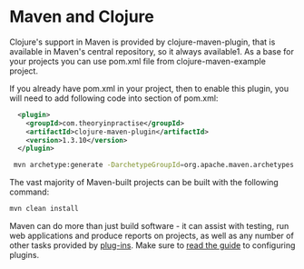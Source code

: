 
# Maven and Clojure

Clojure's support in Maven is provided by clojure-maven-plugin, that is available in Maven's central repository, so it always available1. As a base for your projects you can use pom.xml file from clojure-maven-example project.

If you already have pom.xml in your project, then to enable this plugin, you will need to add following code into <plugins> section of pom.xml:

```xml
  <plugin>
    <groupId>com.theoryinpractise</groupId>
    <artifactId>clojure-maven-plugin</artifactId>
    <version>1.3.10</version>
  </plugin>
```


```sh
 mvn archetype:generate -DarchetypeGroupId=org.apache.maven.archetypes -DgroupId=com.solobit.cljnode -DartifactId=clojurenode
```

The vast majority of Maven-built projects can be built with the following command:

```sh
mvn clean install
```

Maven can do more than just build software - it can assist with testing, run web applications and produce reports on projects, as well as any number of other tasks provided by [plug-ins][01]. Make sure to [read the guide][02] to configuring plugins.

[01]: <http://search.maven.org/#browse>
[02]: <http://maven.apache.org/guides/mini/guide-configuring-plugins.html>

